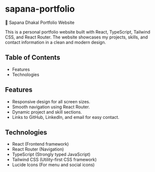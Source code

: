 # sapana-portfolio

🚀 Sapana Dhakal Portfolio Website

This is a personal portfolio website built with React, TypeScript, Tailwind CSS, and React Router. The website showcases my projects, skills, and contact information in a clean and modern design.

## Table of Contents
- Features
- Technologies


## Features
- Responsive design for all screen sizes.
- Smooth navigation using React Router.
- Dynamic project and skill sections.
- Links to GitHub, LinkedIn, and email for easy contact.

## Technologies
- React (Frontend framework)
- React Router (Navigation)
- TypeScript (Strongly typed JavaScript)
- Tailwind CSS (Utility-first CSS framework)
- Lucide Icons (For menu and social icons)
